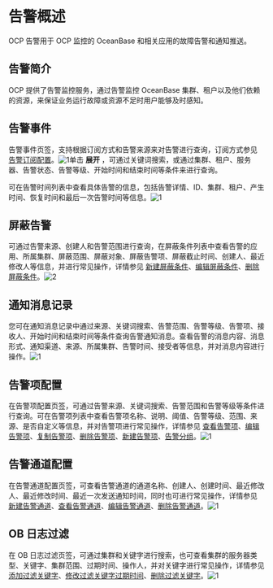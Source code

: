 告警概述 
=========================

OCP 告警用于 OCP 监控的 OceanBase 和相关应用的故障告警和通知推送。

告警简介 
-------------------------

OCP 提供了告警监控服务，通过告警监控 OceanBase 集群、租户以及他们依赖的资源，来保证业务运行故障或资源不足时用户能够及时感知。

告警事件 
-------------------------

告警事件页签，支持根据订阅方式和告警来源来对告警进行查询，订阅方式参见 [告警订阅配置](/zh-CN/3.ob-cloud-platform/3.userguide-features/8.user-center/3.alert-subscription-configuration.md)。![1](https://help-static-aliyun-doc.aliyuncs.com/assets/img/zh-CN/4898060261/p266143.png)单击 **展开** ，可通过关键词搜索，或通过集群、租户、服务器、告警状态、告警等级、开始时间和结束时间等条件来进行查询。

可在告警时间列表中查看具体告警的信息，包括告警详情、ID、集群、租户、产生时间、恢复时间和最后一次告警时间等信息。![1](https://help-static-aliyun-doc.aliyuncs.com/assets/img/zh-CN/5898060261/p266142.png)

屏蔽告警 
-------------------------

可通过告警来源、创建人和告警范围进行查询，在屏蔽条件列表中查看告警的应用、所属集群、屏蔽范围、屏蔽对象、屏蔽告警项、屏蔽截止时间、创建人、最近修改人等信息，并进行常见操作，详情参见 [新建屏蔽条件](/zh-CN/3.ob-cloud-platform/9.use-alert-management/14.new-shielding-conditions.md)、[编辑屏蔽条件](/zh-CN/3.ob-cloud-platform/9.use-alert-management/15.edit-masking-conditions.md)、[删除屏蔽条件](/zh-CN/3.ob-cloud-platform/9.use-alert-management/16.delete-mask-condition.md)。![2](https://help-static-aliyun-doc.aliyuncs.com/assets/img/zh-CN/5898060261/p266162.png)

通知消息记录 
---------------------------

您可在通知消息记录中通过来源、关键词搜索、告警范围、告警等级、告警项、接收人、开始时间和结束时间等条件查询告警通知消息。查看告警的消息内容、消息形式、通知渠道、来源、所属集群、告警时间、接受者等信息，并对消息内容进行操作。![1](https://help-static-aliyun-doc.aliyuncs.com/assets/img/zh-CN/5898060261/p266178.png)

告警项配置 
--------------------------

在告警项配置页签，可通过告警来源、关键词搜索、告警范围和告警等级等条件进行查询。可在告警项列表中查看告警项名称、说明、阈值、告警等级、范围、来源、是否自定义等信息，并对告警项进行常见操作，详情参见 [查看告警项](/zh-CN/3.ob-cloud-platform/9.use-alert-management/3.view-alerts.md)、[编辑告警项](/zh-CN/3.ob-cloud-platform/9.use-alert-management/5.edit-an-alarm-item.md)、[复制告警项](/zh-CN/3.ob-cloud-platform/9.use-alert-management/4.copy-alerts.md)、[删除告警项](/zh-CN/3.ob-cloud-platform/9.use-alert-management/6.delete-an-alarm-item.md)、[新建告警项](/zh-CN/3.ob-cloud-platform/9.use-alert-management/2.create-an-alarm-item.md)、[告警分组](/zh-CN/3.ob-cloud-platform/9.use-alert-management/7.alarm-group.md)。![1](https://help-static-aliyun-doc.aliyuncs.com/assets/img/zh-CN/5898060261/p266187.png)

告警通道配置 
---------------------------

在告警通道配置页签，可查看告警通道的通道名称、创建人、创建时间、最近修改人、最近修改时间、最近一次发送通知时间，同时也可进行常见操作，详情参见 [新建告警通道](/zh-CN/3.ob-cloud-platform/9.use-alert-management/8.create-alarm-channel.md)、[查看告警通道](/zh-CN/3.ob-cloud-platform/9.use-alert-management/9.view-alert-channels.md)、[编辑告警通道](/zh-CN/3.ob-cloud-platform/9.use-alert-management/10.edit-an-alert-channel.md)、[删除告警通道](/zh-CN/3.ob-cloud-platform/9.use-alert-management/11.delete-alarm-channel.md)。![1](https://help-static-aliyun-doc.aliyuncs.com/assets/img/zh-CN/5898060261/p266194.png)

OB 日志过滤 
----------------------------

在 OB 日志过滤页签，可通过集群和关键字进行搜索，也可查看集群的服务器类型、关键字、集群范围、过期时间、操作人，并对关键字进行常见操作，详情参见 [添加过滤关键字](/zh-CN/3.ob-cloud-platform/9.use-alert-management/17.add-filter-keywords.md)、[修改过滤关键字过期时间](/zh-CN/3.ob-cloud-platform/9.use-alert-management/18.modify-the-expiration-time-of-keywords.md)、[删除过滤关键字](/zh-CN/3.ob-cloud-platform/9.use-alert-management/19.delete-keywords.md)。![1](https://help-static-aliyun-doc.aliyuncs.com/assets/img/zh-CN/5898060261/p266207.png)

